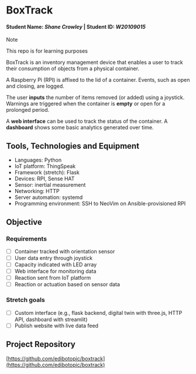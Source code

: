 # BoxTrack

#### Student Name: *Shane Crowley* | Student ID: *W20109015*

> [!Note]
> This repo is for learning purposes

BoxTrack is an inventory management device that enables a user to track their
consumption of objects from a physical container.

A Raspberry Pi (RPI) is affixed to the lid of a container.
Events, such as open and closing, are logged.

The user **inputs** the number of items removed (or added) using a joystick.
Warnings are triggered when the container is **empty** or open for a prolonged period.

A **web interface** can be used to track the status of the container.
A **dashboard** shows some basic analytics generated over time.

## Tools, Technologies and Equipment

* Languages: Python
* IoT platform: ThingSpeak
* Framework (stretch): Flask
* Devices: RPI, Sense HAT
* Sensor: inertial measurement
* Networking: HTTP
* Server automation: systemd
* Programming environment: SSH to NeoVim on Ansible-provisioned RPI

## Objective

### Requirements

- [ ] Container tracked with orientation sensor
- [ ] User data entry through joystick
- [ ] Capacity indicated with LED array
- [ ] Web interface for monitoring data
- [ ] Reaction sent from IoT platform
- [ ] Reaction or actuation based on sensor data

### Stretch goals

- [ ] Custom interface (e.g., flask backend, digital twin with three.js, HTTP API, dashboard with streamlit)
- [ ] Publish website with live data feed

## Project Repository

[https://github.com/edibotopic/boxtrack](https://github.com/edibotopic/boxtrack)
